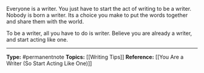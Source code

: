 Everyone is a writer. You just have to start the act of writing to be a writer. Nobody is born a writer. Its a choice you make to put the words together and share them with the world. 

To be a writer, all you have to do is writer. Believe you are already a writer, and start acting like one.

----
**Type:** #permanentnote 
**Topics:** [[Writing Tips]]
**Reference:** [[You Are a Writer (So Start Acting Like One)]]

